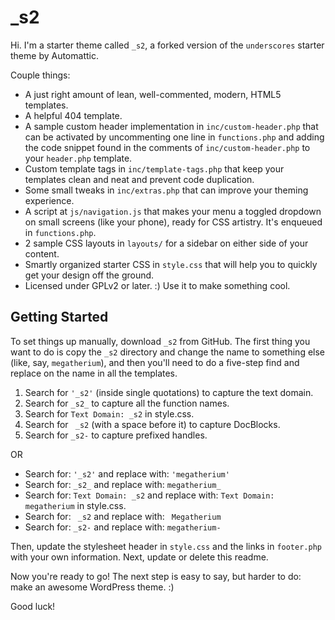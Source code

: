 

_s2
===

Hi. I'm a starter theme called `_s2`, a forked version of the `underscores` starter theme by Automattic.

Couple things:

* A just right amount of lean, well-commented, modern, HTML5 templates.
* A helpful 404 template.
* A sample custom header implementation in `inc/custom-header.php` that can be activated by uncommenting one line in `functions.php` and adding the code snippet found in the comments of `inc/custom-header.php` to your `header.php` template.
* Custom template tags in `inc/template-tags.php` that keep your templates clean and neat and prevent code duplication.
* Some small tweaks in `inc/extras.php` that can improve your theming experience.
* A script at `js/navigation.js` that makes your menu a toggled dropdown on small screens (like your phone), ready for CSS artistry. It's enqueued in `functions.php`.
* 2 sample CSS layouts in `layouts/` for a sidebar on either side of your content.
* Smartly organized starter CSS in `style.css` that will help you to quickly get your design off the ground.
* Licensed under GPLv2 or later. :) Use it to make something cool.

Getting Started
---------------

To set things up manually, download `_s2` from GitHub. The first thing you want to do is copy the `_s2` directory and change the name to something else (like, say, `megatherium`), and then you'll need to do a five-step find and replace on the name in all the templates.

1. Search for `'_s2'` (inside single quotations) to capture the text domain.
2. Search for `_s2_` to capture all the function names.
3. Search for `Text Domain: _s2` in style.css.
4. Search for <code>&nbsp;_s2</code> (with a space before it) to capture DocBlocks.
5. Search for `_s2-` to capture prefixed handles.

OR

* Search for: `'_s2'` and replace with: `'megatherium'`
* Search for: `_s2_` and replace with: `megatherium_`
* Search for: `Text Domain: _s2` and replace with: `Text Domain: megatherium` in style.css.
* Search for: <code>&nbsp;_s2</code> and replace with: <code>&nbsp;Megatherium</code>
* Search for: `_s2-` and replace with: `megatherium-`

Then, update the stylesheet header in `style.css` and the links in `footer.php` with your own information. Next, update or delete this readme.

Now you're ready to go! The next step is easy to say, but harder to do: make an awesome WordPress theme. :)

Good luck!
